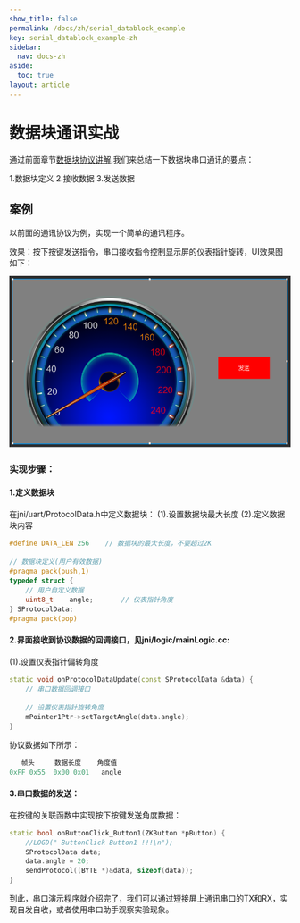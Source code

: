 ```yaml
---
show_title: false
permalink: /docs/zh/serial_datablock_example
key: serial_datablock_example-zh
sidebar:
  nav: docs-zh
aside:
  toc: true
layout: article
---
```


# 数据块通讯实战

通过前面章节[数据块协议讲解](serial_datablock_introdoction),我们来总结一下数据块串口通讯的要点：

1.数据块定义
2.接收数据
3.发送数据

## 案例

以前面的通讯协议为例，实现一个简单的通讯程序。

效果：按下按键发送指令，串口接收指令控制显示屏的仪表指针旋转，UI效果图如下：

![](assets/serial/serial_datablock_example.png)

### 实现步骤：

#### 1.定义数据块
在jni/uart/ProtocolData.h中定义数据块：
(1).设置数据块最大长度
(2).定义数据块内容

```c++
#define DATA_LEN 256	// 数据块的最大长度，不要超过2K

// 数据块定义(用户有效数据)
#pragma pack(push,1)
typedef struct {
	// 用户自定义数据
	uint8_t    angle;		// 仪表指针角度
} SProtocolData;
#pragma pack(pop)
```

#### 2.界面接收到协议数据的回调接口，见jni/logic/mainLogic.cc:
(1).设置仪表指针偏转角度
```c++
static void onProtocolDataUpdate(const SProtocolData &data) {
	// 串口数据回调接口

	// 设置仪表指针旋转角度
	mPointer1Ptr->setTargetAngle(data.angle);
}
```

协议数据如下所示：
```c++
   帧头     数据长度    角度值
0xFF 0x55  0x00 0x01   angle
```

#### 3.串口数据的发送：
在按键的关联函数中实现按下按键发送角度数据：

```c++
static bool onButtonClick_Button1(ZKButton *pButton) {
    //LOGD(" ButtonClick Button1 !!!\n");
	SProtocolData data;
	data.angle = 20;
	sendProtocol((BYTE *)&data, sizeof(data));
}
```

到此，串口演示程序就介绍完了，我们可以通过短接屏上通讯串口的TX和RX，实现自发自收，或者使用串口助手观察实验现象。
